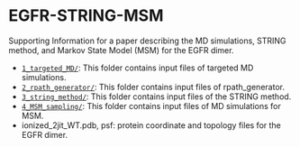 # EGFR-STRING-MSM
Supporting Information for a paper describing the MD simulations, STRING method, and Markov State Model (MSM) for the EGFR dimer.

- [`1_targeted_MD/`](1_targeted_MD): This folder contains input files of targeted MD simulations.
- [`2_rpath_generator/`](2_rpath_generator): This folder contains input files of rpath_generator.
- [`3_string_method/`](3_string_method): This folder contains input files of the STRING method.
- [`4_MSM_sampling/`](4_MSM_sampling): This folder contains input files of MD simulations for MSM.
- ionized_2jit_WT.pdb, psf: protein coordinate and topology files for the EGFR dimer.
